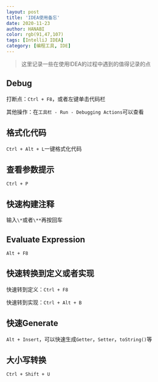 ```yaml
---
layout: post
title: 'IDEA使用备忘'
date: 2020-11-23
author: HANABI
color: rgb(91,47,107)
tags: [IntelliJ IDEA]
category: [编程工具, IDE]
---
```

> 这里记录一些在使用IDEA的过程中遇到的值得记录的点

## Debug

打断点：`Ctrl + F8`，或者左键单击代码栏

其他操作：在`工具栏 - Run - Debugging Actions`可以查看



## 格式化代码

`Ctrl + Alt + L`一键格式化代码



## 查看参数提示

`Ctrl + P`



## 快速构建注释

输入`\*`或者`\**`再按回车



## Evaluate Expression

`Alt + F8`



## 快速转换到定义或者实现

快速转到定义：`Ctrl + F8`

快速转到实现：`Ctrl + Alt + B`



## 快速Generate

`Alt + Insert`，可以快速生成`Getter`，`Setter`，`toString()`等

## 大小写转换

`Ctrl + Shift + U`